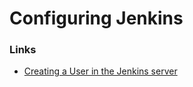 # Configuring Jenkins
### Links
* [Creating a User in the Jenkins server](JenkinsConfigFiles/CreateUser.md)
